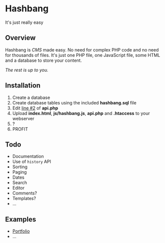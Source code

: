 Hashbang
========

It's just really easy

Overview
--------

Hashbang is *CMS* made easy. No need for complex PHP code and no need
for thousands of files. It's just one PHP file, one JavaScript file,
some HTML and a database to store your content.

*The rest is up to you.*

Installation
------------

1. Create a database
2. Create database tables using the included **hashbang.sql** file
2. Edit [line #2](https://github.com/k3min/hashbang/blob/master/api.php#L2) of **api.php**
3. Upload **index.html**, **js/hashbang.js**, **api.php** and **.htaccess** to your webserver
4. ?
5. PROFIT

Todo
----
- Documentation
- Use of `history` API
- Sorting
- Paging
- Dates
- Search
- Editor
- Comments?
- Templates?
- ...

Examples
--------

- [Portfolio](http://k3min.eu/)
- ...